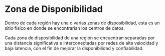 # Zona de Disponibilidad

Dentro de cada región hay una o varias zonas de disposibilidad, esta es un sitio físico en donde se encontrarían los centros de datos.

Cada zona de disposibilidad de una región se encuentran separadas por una distancia significativa e interconectadas por redes de alta velocidad y baja latencia, con el fin de mejorar la disponibilidad y confiabilidad.
